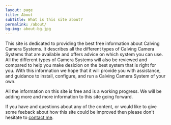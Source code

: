```yaml
---
layout: page
title: About
subTitle: What is this site about?
permalink: /about/
bg-img: about-bg.jpg
---
```


This site is dedicated to providing the best free information about Calving Camera Systems. It describes all the different types of Calving Camera Systems that are available and offers advice on which system you can use. All the different types of Camera Systems will also be reviewed and compared to help you make desicion on the best system that is right for you. With this information we hope that it will provide you with assistance, and guidance to install, configure, and run a Calving Camera System of your own. 

All the information on this site is free and is a working progress. We will be adding more and more information to this site going forward.

If you have and questions about any of the content, or would like to give some feeback about how this site could be improved then please don't hesitate to [contact me](/contact).